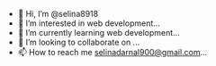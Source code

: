 - 👋 Hi, I’m @selina8918
- 👀 I’m interested in web development...
- 🌱 I’m currently learning  web development...
- 💞️ I’m looking to collaborate on ...
- 📫 How to reach me selinadarnal900@gmail.com...

<!---
selina8918/selina8918 is a ✨ special ✨ repository because its `README.md` (this file) appears on your GitHub profile.
You can click the Preview link to take a look at your changes.
--->
